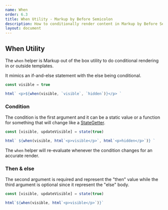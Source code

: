 ```yaml
---
name: When
order: 6.3
title: When Utility - Markup by Before Semicolon
description: How to conditionally render content in Markup by Before Semicolon
layout: document
---
```


## When Utility

The `when` helper is Markup out of the box utility to do conditional rendering in or outside templates.

It mimics an if-and-else statement with the else being conditional.

```javascript
const visible = true

html` <p>${when(visible, `visible`, `hidden`)}</p> `
```

### Condition

The condition is the first argument and it can be a static value or a function for something that will change like a [StateGetter](../state/index.md#stategetter).

```javascript
const [visible, updateVisible] = state(true)

html` ${when(visible, html`<p>visible</p>`, html`<p>hidden</p>`)} `
```

The `when` helper will re-evaluate whenever the condition changes for an accurate render.

### Then & else

The second argument is required and represent the "then" value while the third argument is optional since it represent the "else" body.

```javascript
const [visible, updateVisible] = state(true)

html`${when(visible, html`<p>visible</p>`)}`
```
